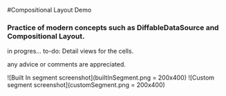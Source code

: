 #Compositional Layout Demo

### Practice of modern concepts such as DiffableDataSource and Compositional Layout.

in progres...
to-do: Detail views for the cells.

any advice or comments are appreciated.

![Built In segment screenshot](builtInSegment.png = 200x400)
![Custom segment screenshot](customSegment.png = 200x400)

